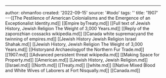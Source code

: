 ---
author: ohmanfoo
created: '2022-09-15'
source: '#todo'
tags: ''
title: '1907'
---[[The Pestilence of American Colonialisms and the Emergence of an Exceptionalist Identity.md]]
[[Empire byTreaty.md]]
[[Full text of Jewish History, Jewish Religion The Weight of 3,000 Years.md]]
[[Reply of the zaporozhian cossacks wikipedia.md]]
[[Canada white supremacyand the twinning of empires.md]]
[[Jewish History Jewish Religion Israel Shahak.md]]
[[Jewish History, Jewish Religion The Weight of 3,000 Years.md]]
[[Historyand Archaeologyof the Northern Fur Trade.md]]
[[1907.md]]
[[Advanced persistent threat wikipedia.md]]
[[Making Space for Property.md]]
[[American.md]]
[[Jewish History, Jewish Religion.md]]
[[Israel.md]]
[[North.md]]
[[Treaty.md]]
[[white.md]]
[[Native Mixed Blood and White Wives of Laborers at Fort Nisqually.md]]
[[Canada.md]]
